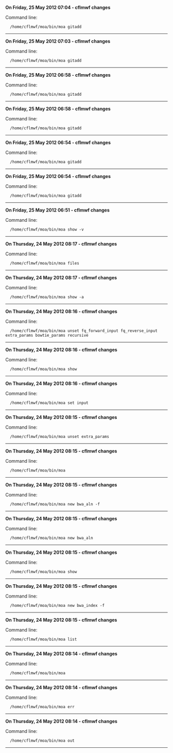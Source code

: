 **On Friday, 25 May 2012 07:04 - cflmwf changes**

Command line:
    
      /home/cflmwf/moa/bin/moa gitadd
-----
**On Friday, 25 May 2012 07:03 - cflmwf changes**

Command line:
    
      /home/cflmwf/moa/bin/moa gitadd
-----
**On Friday, 25 May 2012 06:58 - cflmwf changes**

Command line:
    
      /home/cflmwf/moa/bin/moa gitadd
-----
**On Friday, 25 May 2012 06:58 - cflmwf changes**

Command line:
    
      /home/cflmwf/moa/bin/moa gitadd
-----
**On Friday, 25 May 2012 06:54 - cflmwf changes**

Command line:
    
      /home/cflmwf/moa/bin/moa gitadd
-----
**On Friday, 25 May 2012 06:54 - cflmwf changes**

Command line:
    
      /home/cflmwf/moa/bin/moa gitadd
-----
**On Friday, 25 May 2012 06:51 - cflmwf changes**

Command line:
    
      /home/cflmwf/moa/bin/moa show -v
-----
**On Thursday, 24 May 2012 08:17 - cflmwf changes**

Command line:
    
      /home/cflmwf/moa/bin/moa files
-----
**On Thursday, 24 May 2012 08:17 - cflmwf changes**

Command line:
    
      /home/cflmwf/moa/bin/moa show -a
-----
**On Thursday, 24 May 2012 08:16 - cflmwf changes**

Command line:
    
      /home/cflmwf/moa/bin/moa unset fq_forward_input fq_reverse_input extra_params bowtie_params recursive
-----
**On Thursday, 24 May 2012 08:16 - cflmwf changes**

Command line:
    
      /home/cflmwf/moa/bin/moa show
-----
**On Thursday, 24 May 2012 08:16 - cflmwf changes**

Command line:
    
      /home/cflmwf/moa/bin/moa set input
-----
**On Thursday, 24 May 2012 08:15 - cflmwf changes**

Command line:
    
      /home/cflmwf/moa/bin/moa unset extra_params
-----
**On Thursday, 24 May 2012 08:15 - cflmwf changes**

Command line:
    
      /home/cflmwf/moa/bin/moa
-----
**On Thursday, 24 May 2012 08:15 - cflmwf changes**

Command line:
    
      /home/cflmwf/moa/bin/moa new bwa_aln -f
-----
**On Thursday, 24 May 2012 08:15 - cflmwf changes**

Command line:
    
      /home/cflmwf/moa/bin/moa new bwa_aln
-----
**On Thursday, 24 May 2012 08:15 - cflmwf changes**

Command line:
    
      /home/cflmwf/moa/bin/moa show
-----
**On Thursday, 24 May 2012 08:15 - cflmwf changes**

Command line:
    
      /home/cflmwf/moa/bin/moa new bwa_index -f
-----
**On Thursday, 24 May 2012 08:15 - cflmwf changes**

Command line:
    
      /home/cflmwf/moa/bin/moa list
-----
**On Thursday, 24 May 2012 08:14 - cflmwf changes**

Command line:
    
      /home/cflmwf/moa/bin/moa
-----
**On Thursday, 24 May 2012 08:14 - cflmwf changes**

Command line:
    
      /home/cflmwf/moa/bin/moa err
-----
**On Thursday, 24 May 2012 08:14 - cflmwf changes**

Command line:
    
      /home/cflmwf/moa/bin/moa out
-----
